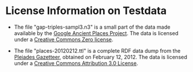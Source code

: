 # License Information on Testdata

* The file "gap-triples-sampl3.n3" is a small part of the data made available by the 
  [Google Ancient Places Project](http://googleancientplaces.wordpress.com/). The data 
  is licensed under a [Creative Commons Zero license](http://creativecommons.org/publicdomain/zero/1.0/).

* The file "places-20120212.ttl" is a complete RDF data dump from the
  [Pleiades Gazetteer](http://pleiades.stoa.org/downloads), obtained on February 12, 2012. The
  data is licensed under a [Creative Commons Attribution 3.0 License](http://creativecommons.org/licenses/by/3.0/).
  
